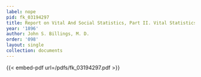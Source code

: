 ```yaml
---
label: nope
pid: fk_03194297
title: Report on Vital And Social Statistics, Part II. Vital Statistics
year: '1896'
author: John S. Billings, M. D.
order: '098'
layout: single
collection: documents
---
```



{{< embed-pdf url=/pdfs/fk_03194297.pdf >}}